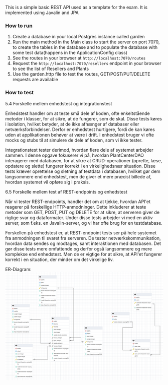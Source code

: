 
This is a simple basic REST API used as a template for the exam.
It is implemented using Javalin and JPA

### How to run

1. Create a database in your local Postgres instance called garden
2. Run the main method in the Main class to start the server on port 7070, to create the tables in the database and to
   populate the database with some test data(happens in the ApplicationConfig class)
3. See the routes in your browser at `http://localhost:7070/routes`
4. Request the `http://localhost:7070/resellers` endpoint in your browser to see the list of Resellers and Plants
5. Use the garden.http file to test the routes, GET/POST/PUT/DELETE requests are available


### How to test

5.4 Forskelle mellem enhedstest og integrationstest

Enhedstest handler om at teste små dele af koden, ofte enkeltstående metoder i klasser, for at sikre, at de fungerer,
som de skal. Disse tests køres i isolation, hvilket betyder, at de ikke afhænger af databaser eller
netværksforbindelser. Derfor er enhedstest hurtigere, fordi de kan køres uden at applikationen behøver at være i drift.
I enhedstest bruger vi ofte mocks og stubs til at simulere de dele af koden, som vi ikke tester.

Integrationstest tester derimod, hvordan flere dele af systemet arbejder sammen. I denne opgave fokuserer vi på, hvordan
PlantCenterDAO interagerer med databasen, for at sikre at CRUD-operationer (oprette, læse, opdatere og slette) fungerer
korrekt i en virkelighedsnær situation. Disse tests kræver oprettelse og sletning af testdata i databasen, hvilket gør
dem langsommere end enhedstest, men de giver et mere præcist billede af, hvordan systemet vil opføre sig i praksis.


6.5 Forskelle mellem test af REST-endpoints og enhedstest

Når vi tester REST-endpoints, handler det om at tjekke, hvordan API'et reagerer på forskellige HTTP-anmodninger. Dette
inkluderer at teste metoder som GET, POST, PUT og DELETE for at sikre, at serveren giver de rigtige svar og dataformater.
Under disse tests arbejder vi med en aktiv server, som f.eks. en Javalin-server, og vi har ofte brug for en testdatabase.

Forskellen på enhedstest er, at REST-endpoint tests ser på hele systemet fra anmodningen til svaret fra serveren.
De tester netværkskommunikation, hvordan data sendes og modtages, samt interaktionen med databasen. Det gør disse tests
mere omfattende og derfor også langsommere og mere komplekse end enhedstest. Men de er vigtige for at sikre, at API'et
fungerer korrekt i en situation, der minder om det virkelige liv.

ER-Diagram:
![Er-Diagram](ER-Diagram-For-Cycling_Api.png)


